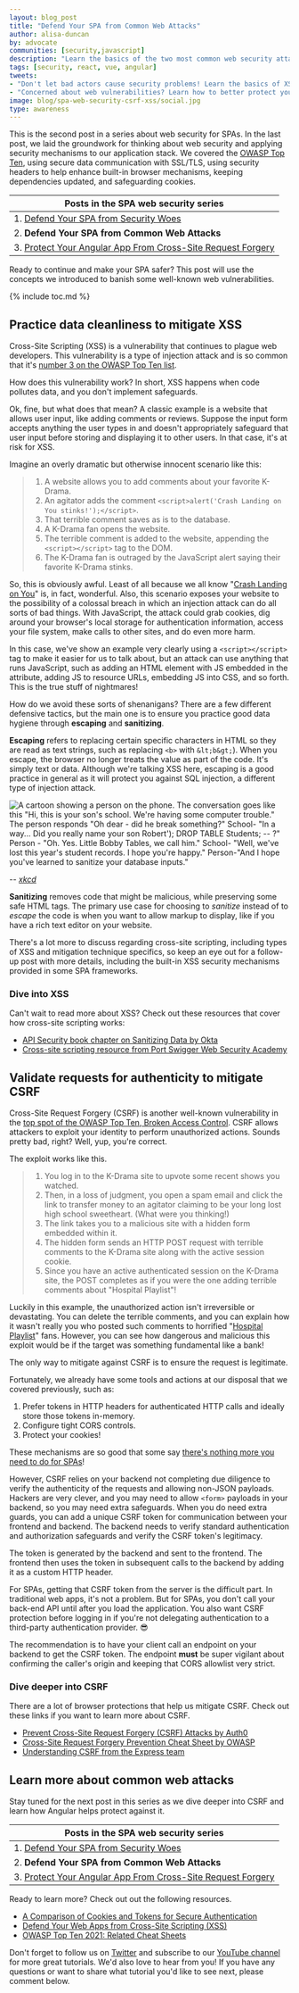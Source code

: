 ```yaml
---
layout: blog_post
title: "Defend Your SPA from Common Web Attacks"
author: alisa-duncan
by: advocate
communities: [security,javascript]
description: "Learn the basics of the two most common web security attacks and the ways to mitigate those attacks in your Single Page Applications."
tags: [security, react, vue, angular]
tweets:
- "Don't let bad actors cause security problems! Learn the basics of XSS and CSRF web attacks, and how to keep your SPA safe!"
- "Concerned about web vulnerabilities? Learn how to better protect your SPA from injection attacks and cookie theft! 💉🍪"
image: blog/spa-web-security-csrf-xss/social.jpg
type: awareness
---
```


This is the second post in a series about web security for SPAs. In the last post, we laid the groundwork for thinking about web security and applying security mechanisms to our application stack. We covered the [OWASP Top Ten](https://owasp.org/Top10/), using secure data communication with SSL/TLS, using security headers to help enhance built-in browser mechanisms, keeping dependencies updated, and safeguarding cookies.

|Posts in the SPA web security series|
| --- |
| 1. [Defend Your SPA from Security Woes](/blog/2022/07/06/spa-web-security) |
| 2. **Defend Your SPA from Common Web Attacks** |
| 3. [Protect Your Angular App From Cross-Site Request Forgery](/blog/2022/07/19/angular-security-csrf) |


 Ready to continue and make your SPA safer? This post will use the concepts we introduced to banish some well-known web vulnerabilities.

 {% include toc.md %}

## Practice data cleanliness to mitigate XSS
Cross-Site Scripting (XSS) is a vulnerability that continues to plague web developers. This vulnerability is a type of injection attack and is so common that it's [number 3 on the OWASP Top Ten list](https://owasp.org/Top10/A03_2021-Injection/). 

How does this vulnerability work? In short, XSS happens when code pollutes data, and you don't implement safeguards. 

Ok, fine, but what does that mean? A classic example is a website that allows user input, like adding comments or reviews. Suppose the input form accepts anything the user types in and doesn't appropriately safeguard that user input before storing and displaying it to other users. In that case, it's at risk for XSS. 

Imagine an overly dramatic but otherwise innocent scenario like this:
>1. A website allows you to add comments about your favorite K-Drama.
>2. An agitator adds the comment `<script>alert('Crash Landing on You stinks!');</script>`.
>3. That terrible comment saves as is to the database.
>4. A K-Drama fan opens the website.
>5. The terrible comment is added to the website, appending the `<script></script>` tag to the DOM.
>6. The K-Drama fan is outraged by the JavaScript alert saying their favorite K-Drama stinks.

So, this is obviously awful. Least of all because we all know "[Crash Landing on You](https://www.imdb.com/title/tt10850932/)" is, in fact, wonderful. Also, this scenario exposes your website to the possibility of a colossal breach in which an injection attack can do all sorts of bad things. With JavaScript, the attack could grab cookies, dig around your browser's local storage for authentication information, access your file system, make calls to other sites, and do even more harm.

In this case, we've show an example very clearly using a `<script></script>` tag to make it easier for us to talk about, but an attack can use anything that runs JavaScript, such as adding an HTML element with JS embedded in the attribute, adding JS to resource URLs, embedding JS into CSS, and so forth. This is the true stuff of nightmares!

How do we avoid these sorts of shenanigans? There are a few different defensive tactics, but the main one is to ensure you practice good data hygiene through **escaping** and **sanitizing**.

**Escaping** refers to replacing certain specific characters in HTML so they are read as text strings, such as replacing `<b>` with `&lt;b&gt;`). When you escape, the browser no longer treats the value as part of the code. It's simply text or data. Although we're talking XSS here, escaping is a good practice in general as it will protect you against SQL injection, a different type of injection attack.

![A cartoon showing a person on the phone. The conversation goes like this "Hi, this is your son's school. We're having some computer trouble." The person responds "Oh dear - did he break something?" School- "In a way... Did you really name your son Robert'); DROP TABLE Students; -- ?" Person - "Oh. Yes. Little Bobby Tables, we call him." School- "Well, we've lost this year's student records. I hope you're happy." Person-"And I hope you've learned to sanitize your database inputs."](https://imgs.xkcd.com/comics/exploits_of_a_mom.png)

-- <cite>[xkcd](https://xkcd.com/327/)</cite>

**Sanitizing** removes code that might be malicious, while preserving some safe HTML tags. The primary use case for choosing to _sanitize_ instead of to _escape_ the code is when you want to allow markup to display, like if you have a rich text editor on your website.

There's a lot more to discuss regarding cross-site scripting, including types of XSS and mitigation technique specifics, so keep an eye out for a follow-up post with more details, including the built-in XSS security mechanisms provided in some SPA frameworks.

### Dive into XSS
Can't wait to read more about XSS? Check out these resources that cover how cross-site scripting works:
* [API Security book chapter on Sanitizing Data by Okta](https://developer.okta.com/books/api-security/sanitizing/)
* [Cross-site scripting resource from Port Swigger Web Security Academy](https://portswigger.net/web-security/cross-site-scripting)

## Validate requests for authenticity to mitigate CSRF
Cross-Site Request Forgery (CSRF) is another well-known vulnerability in the [top spot of the OWASP Top Ten, Broken Access Control](https://owasp.org/Top10/A01_2021-Broken_Access_Control/). CSRF allows attackers to exploit your identity to perform unauthorized actions. Sounds pretty bad, right? Well, yup, you're correct.

The exploit works like this.

>1. You log in to the K-Drama site to upvote some recent shows you watched.
>2. Then, in a loss of judgment, you open a spam email and click the link to transfer money to an agitator claiming to be your long lost high school sweetheart. (What were you thinking!) 
>3. The link takes you to a malicious site with a hidden form embedded within it.
>4. The hidden form sends an HTTP POST request with terrible comments to the K-Drama site along with the active session cookie. 
>5. Since you have an active authenticated session on the K-Drama site, the POST completes as if you were the one adding terrible comments about "Hospital Playlist"!

Luckily in this example, the unauthorized action isn't irreversible or devastating. You can delete the terrible comments, and you can explain how it wasn't really you who posted such comments to horrified "[Hospital Playlist](https://www.imdb.com/title/tt11769304/)" fans. However, you can see how dangerous and malicious this exploit would be if the target was something fundamental like a bank!

The only way to mitigate against CSRF is to ensure the request is legitimate.

Fortunately, we already have some tools and actions at our disposal that we covered previously, such as: 
1. Prefer tokens in HTTP headers for authenticated HTTP calls and ideally store those tokens in-memory.
2. Configure tight CORS controls.
3. Protect your cookies!

These mechanisms are so good that some say [there's nothing more you need to do for SPAs](https://scotthelme.co.uk/csrf-is-dead/)! 

However, CSRF relies on your backend not completing due diligence to verify the authenticity of the requests and allowing non-JSON payloads. Hackers are very clever, and you may need to allow `<form>` payloads in your backend, so you may need extra safeguards. When you do need extra guards, you can add a unique CSRF token for communication between your frontend and backend. The backend needs to verify standard authentication and authorization safeguards and verify the CSRF token's legitimacy. 

The token is generated by the backend and sent to the frontend. The frontend then uses the token in subsequent calls to the backend by adding it as a custom HTTP header.

For SPAs, getting that CSRF token from the server is the difficult part. In traditional web apps, it's not a problem. But for SPAs, you don't call your back-end API until after you load the application. You also want CSRF protection before logging in if you're not delegating authentication to a third-party authentication provider. 😎

The recommendation is to have your client call an endpoint on your backend to get the CSRF token. The endpoint **must** be super vigilant about confirming the caller's origin and keeping that CORS allowlist very strict.

### Dive deeper into CSRF
There are a lot of browser protections that help us mitigate CSRF. Check out these links if you want to learn more about CSRF.
* [Prevent Cross-Site Request Forgery (CSRF) Attacks by Auth0](https://auth0.com/blog/cross-site-request-forgery-csrf/)
* [Cross-Site Request Forgery Prevention Cheat Sheet by OWASP](https://cheatsheetseries.owasp.org/cheatsheets/Cross-Site_Request_Forgery_Prevention_Cheat_Sheet.html)
* [Understanding CSRF from the Express team](https://github.com/pillarjs/understanding-csrf)

## Learn more about common web attacks
Stay tuned for the next post in this series as we dive deeper into CSRF and learn how Angular helps protect against it.

|Posts in the SPA web security series|
| --- |
| 1. [Defend Your SPA from Security Woes](/blog/2022/07/06/spa-web-security) |
| 2. **Defend Your SPA from Common Web Attacks** |
| 3. [Protect Your Angular App From Cross-Site Request Forgery](/blog/2022/07/19/angular-security-csrf) |

Ready to learn more? Check out out the following resources.
* [A Comparison of Cookies and Tokens for Secure Authentication](/blog/2022/02/08/cookies-vs-tokens)
* [Defend Your Web Apps from Cross-Site Scripting (XSS)](https://auth0.com/blog/cross-site-scripting-xss/)
* [OWASP Top Ten 2021: Related Cheat Sheets](https://cheatsheetseries.owasp.org/IndexTopTen.html)


Don't forget to follow us on [Twitter](https://twitter.com/oktadev) and subscribe to our [YouTube channel](https://www.youtube.com/c/OktaDev/) for more great tutorials. We'd also love to hear from you! If you have any questions or want to share what tutorial you'd like to see next, please comment below.
